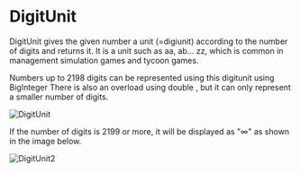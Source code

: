 # DigitUnit

DigitUnit gives the given number a unit (=digiunit) according to the number of digits and returns it.
It is a unit such as aa, ab... zz, which is common in management simulation games and tycoon games.

Numbers up to 2198 digits can be represented using this digitunit using BigInteger
There is also an overload using double , but it can only represent a smaller number of digits.

![DigitUnit](https://user-images.githubusercontent.com/33142993/214645250-920d6165-0132-4331-8887-7a2e2d6f4edf.gif)

If the number of digits is 2199 or more, it will be displayed as "∞" as shown in the image below.

![DigitUnit2](https://user-images.githubusercontent.com/33142993/214645607-d221ae44-a435-4dd7-a71d-1846a964ff33.gif)
